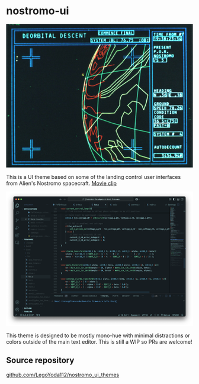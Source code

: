# nostromo-ui 

![alt text](https://github.com/LegoYoda112/nostromo_ui_themes/blob/main/vscode/nostromo-ui/nostromo_gui.jpg?raw=true)

This is a UI theme based on some of the landing control user interfaces from Alien's Nostromo spacecraft. [Movie clip](https://youtu.be/0k5eziWR7Gc?si=wKx8C5TjR9c1ueuY)

![](https://github.com/LegoYoda112/nostromo_ui_themes/blob/main/vscode/nostromo-ui/theme-screenshot.png?raw=true)

This theme is designed to be mostly mono-hue with minimal distractions or colors outside of the main text editor. This is still a WIP so PRs are welcome!

## Source repository
[github.com/LegoYoda112/nostromo_ui_themes](https://github.com/LegoYoda112/nostromo_ui_themes)